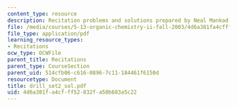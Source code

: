 ```yaml
---
content_type: resource
description: Recitation problems and solutions prepared by Neal Mankad.
file: /media/courses/5-13-organic-chemistry-ii-fall-2003/4d6a381fa4cfff52832fa50b683a5c22_drill_set2_sol.pdf
file_type: application/pdf
learning_resource_types:
- Recitations
ocw_type: OCWFile
parent_title: Recitations
parent_type: CourseSection
parent_uid: 514cfb06-c616-0896-7c11-184461f6150d
resourcetype: Document
title: drill_set2_sol.pdf
uid: 4d6a381f-a4cf-ff52-832f-a50b683a5c22
---
```

